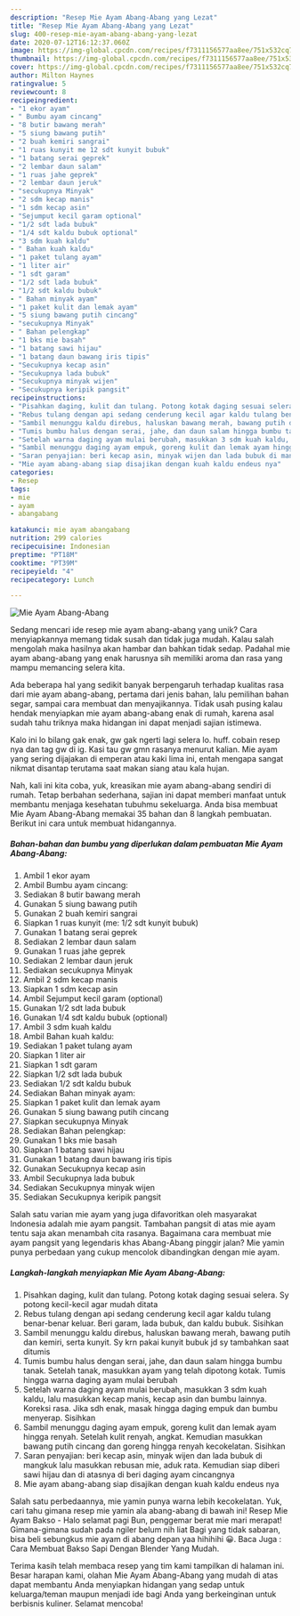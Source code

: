 ```yaml
---
description: "Resep Mie Ayam Abang-Abang yang Lezat"
title: "Resep Mie Ayam Abang-Abang yang Lezat"
slug: 400-resep-mie-ayam-abang-abang-yang-lezat
date: 2020-07-12T16:12:37.060Z
image: https://img-global.cpcdn.com/recipes/f7311156577aa8ee/751x532cq70/mie-ayam-abang-abang-foto-resep-utama.jpg
thumbnail: https://img-global.cpcdn.com/recipes/f7311156577aa8ee/751x532cq70/mie-ayam-abang-abang-foto-resep-utama.jpg
cover: https://img-global.cpcdn.com/recipes/f7311156577aa8ee/751x532cq70/mie-ayam-abang-abang-foto-resep-utama.jpg
author: Milton Haynes
ratingvalue: 5
reviewcount: 8
recipeingredient:
- "1 ekor ayam"
- " Bumbu ayam cincang"
- "8 butir bawang merah"
- "5 siung bawang putih"
- "2 buah kemiri sangrai"
- "1 ruas kunyit me 12 sdt kunyit bubuk"
- "1 batang serai geprek"
- "2 lembar daun salam"
- "1 ruas jahe geprek"
- "2 lembar daun jeruk"
- "secukupnya Minyak"
- "2 sdm kecap manis"
- "1 sdm kecap asin"
- "Sejumput kecil garam optional"
- "1/2 sdt lada bubuk"
- "1/4 sdt kaldu bubuk optional"
- "3 sdm kuah kaldu"
- " Bahan kuah kaldu"
- "1 paket tulang ayam"
- "1 liter air"
- "1 sdt garam"
- "1/2 sdt lada bubuk"
- "1/2 sdt kaldu bubuk"
- " Bahan minyak ayam"
- "1 paket kulit dan lemak ayam"
- "5 siung bawang putih cincang"
- "secukupnya Minyak"
- " Bahan pelengkap"
- "1 bks mie basah"
- "1 batang sawi hijau"
- "1 batang daun bawang iris tipis"
- "Secukupnya kecap asin"
- "Secukupnya lada bubuk"
- "Secukupnya minyak wijen"
- "Secukupnya keripik pangsit"
recipeinstructions:
- "Pisahkan daging, kulit dan tulang. Potong kotak daging sesuai selera. Sy potong kecil-kecil agar mudah ditata"
- "Rebus tulang dengan api sedang cenderung kecil agar kaldu tulang benar-benar keluar. Beri garam, lada bubuk, dan kaldu bubuk. Sisihkan"
- "Sambil menunggu kaldu direbus, haluskan bawang merah, bawang putih dan kemiri, serta kunyit. Sy krn pakai kunyit bubuk jd sy tambahkan saat ditumis"
- "Tumis bumbu halus dengan serai, jahe, dan daun salam hingga bumbu tanak. Setelah tanak, masukkan ayam yang telah dipotong kotak. Tumis hingga warna daging ayam mulai berubah"
- "Setelah warna daging ayam mulai berubah, masukkan 3 sdm kuah kaldu, lalu masukkan kecap manis, kecap asin dan bumbu lainnya. Koreksi rasa. Jika sdh enak, masak hingga daging empuk dan bumbu menyerap. Sisihkan"
- "Sambil menunggu daging ayam empuk, goreng kulit dan lemak ayam hingga renyah. Setelah kulit renyah, angkat. Kemudian masukkan bawang putih cincang dan goreng hingga renyah kecokelatan. Sisihkan"
- "Saran penyajian: beri kecap asin, minyak wijen dan lada bubuk di mangkuk lalu masukkan rebusan mie, aduk rata. Kemudian siap diberi sawi hijau dan di atasnya di beri daging ayam cincangnya"
- "Mie ayam abang-abang siap disajikan dengan kuah kaldu endeus nya"
categories:
- Resep
tags:
- mie
- ayam
- abangabang

katakunci: mie ayam abangabang 
nutrition: 299 calories
recipecuisine: Indonesian
preptime: "PT18M"
cooktime: "PT39M"
recipeyield: "4"
recipecategory: Lunch

---
```



![Mie Ayam Abang-Abang](https://img-global.cpcdn.com/recipes/f7311156577aa8ee/751x532cq70/mie-ayam-abang-abang-foto-resep-utama.jpg)

Sedang mencari ide resep mie ayam abang-abang yang unik? Cara menyiapkannya memang tidak susah dan tidak juga mudah. Kalau salah mengolah maka hasilnya akan hambar dan bahkan tidak sedap. Padahal mie ayam abang-abang yang enak harusnya sih memiliki aroma dan rasa yang mampu memancing selera kita.

Ada beberapa hal yang sedikit banyak berpengaruh terhadap kualitas rasa dari mie ayam abang-abang, pertama dari jenis bahan, lalu pemilihan bahan segar, sampai cara membuat dan menyajikannya. Tidak usah pusing kalau hendak menyiapkan mie ayam abang-abang enak di rumah, karena asal sudah tahu triknya maka hidangan ini dapat menjadi sajian istimewa.

Kalo ini lo bilang gak enak, gw gak ngerti lagi selera lo. huff. cobain resep nya dan tag gw di ig. Kasi tau gw gmn rasanya menurut kalian. Mie ayam yang sering dijajakan di emperan atau kaki lima ini, entah mengapa sangat nikmat disantap terutama saat makan siang atau kala hujan.


Nah, kali ini kita coba, yuk, kreasikan mie ayam abang-abang sendiri di rumah. Tetap berbahan sederhana, sajian ini dapat memberi manfaat untuk membantu menjaga kesehatan tubuhmu sekeluarga. Anda bisa membuat Mie Ayam Abang-Abang memakai 35 bahan dan 8 langkah pembuatan. Berikut ini cara untuk membuat hidangannya.

<!--inarticleads1-->

##### Bahan-bahan dan bumbu yang diperlukan dalam pembuatan Mie Ayam Abang-Abang:

1. Ambil 1 ekor ayam
1. Ambil  Bumbu ayam cincang:
1. Sediakan 8 butir bawang merah
1. Gunakan 5 siung bawang putih
1. Gunakan 2 buah kemiri sangrai
1. Siapkan 1 ruas kunyit (me: 1/2 sdt kunyit bubuk)
1. Gunakan 1 batang serai geprek
1. Sediakan 2 lembar daun salam
1. Gunakan 1 ruas jahe geprek
1. Sediakan 2 lembar daun jeruk
1. Sediakan secukupnya Minyak
1. Ambil 2 sdm kecap manis
1. Siapkan 1 sdm kecap asin
1. Ambil Sejumput kecil garam (optional)
1. Gunakan 1/2 sdt lada bubuk
1. Gunakan 1/4 sdt kaldu bubuk (optional)
1. Ambil 3 sdm kuah kaldu
1. Ambil  Bahan kuah kaldu:
1. Sediakan 1 paket tulang ayam
1. Siapkan 1 liter air
1. Siapkan 1 sdt garam
1. Siapkan 1/2 sdt lada bubuk
1. Sediakan 1/2 sdt kaldu bubuk
1. Sediakan  Bahan minyak ayam:
1. Siapkan 1 paket kulit dan lemak ayam
1. Gunakan 5 siung bawang putih cincang
1. Siapkan secukupnya Minyak
1. Sediakan  Bahan pelengkap:
1. Gunakan 1 bks mie basah
1. Siapkan 1 batang sawi hijau
1. Gunakan 1 batang daun bawang iris tipis
1. Gunakan Secukupnya kecap asin
1. Ambil Secukupnya lada bubuk
1. Sediakan Secukupnya minyak wijen
1. Sediakan Secukupnya keripik pangsit


Salah satu varian mie ayam yang juga difavoritkan oleh masyarakat Indonesia adalah mie ayam pangsit. Tambahan pangsit di atas mie ayam tentu saja akan menambah cita rasanya. Bagaimana cara membuat mie ayam pangsit yang legendaris khas Abang-Abang pinggir jalan? Mie yamin punya perbedaan yang cukup mencolok dibandingkan dengan mie ayam. 

<!--inarticleads2-->

##### Langkah-langkah menyiapkan Mie Ayam Abang-Abang:

1. Pisahkan daging, kulit dan tulang. Potong kotak daging sesuai selera. Sy potong kecil-kecil agar mudah ditata
1. Rebus tulang dengan api sedang cenderung kecil agar kaldu tulang benar-benar keluar. Beri garam, lada bubuk, dan kaldu bubuk. Sisihkan
1. Sambil menunggu kaldu direbus, haluskan bawang merah, bawang putih dan kemiri, serta kunyit. Sy krn pakai kunyit bubuk jd sy tambahkan saat ditumis
1. Tumis bumbu halus dengan serai, jahe, dan daun salam hingga bumbu tanak. Setelah tanak, masukkan ayam yang telah dipotong kotak. Tumis hingga warna daging ayam mulai berubah
1. Setelah warna daging ayam mulai berubah, masukkan 3 sdm kuah kaldu, lalu masukkan kecap manis, kecap asin dan bumbu lainnya. Koreksi rasa. Jika sdh enak, masak hingga daging empuk dan bumbu menyerap. Sisihkan
1. Sambil menunggu daging ayam empuk, goreng kulit dan lemak ayam hingga renyah. Setelah kulit renyah, angkat. Kemudian masukkan bawang putih cincang dan goreng hingga renyah kecokelatan. Sisihkan
1. Saran penyajian: beri kecap asin, minyak wijen dan lada bubuk di mangkuk lalu masukkan rebusan mie, aduk rata. Kemudian siap diberi sawi hijau dan di atasnya di beri daging ayam cincangnya
1. Mie ayam abang-abang siap disajikan dengan kuah kaldu endeus nya


Salah satu perbedaannya, mie yamin punya warna lebih kecokelatan. Yuk, cari tahu gimana resep mie yamin ala abang-abang di bawah ini! Resep Mie Ayam Bakso - Halo selamat pagi Bun, penggemar berat mie mari merapat! Gimana-gimana sudah pada ngiler belum nih liat Bagi yang tidak sabaran, bisa beli sebungkus mie ayam di abang depan yaa hihihihi 😀. Baca Juga : Cara Membuat Bakso Sapi Dengan Blender Yang Mudah. 

Terima kasih telah membaca resep yang tim kami tampilkan di halaman ini. Besar harapan kami, olahan Mie Ayam Abang-Abang yang mudah di atas dapat membantu Anda menyiapkan hidangan yang sedap untuk keluarga/teman maupun menjadi ide bagi Anda yang berkeinginan untuk berbisnis kuliner. Selamat mencoba!
